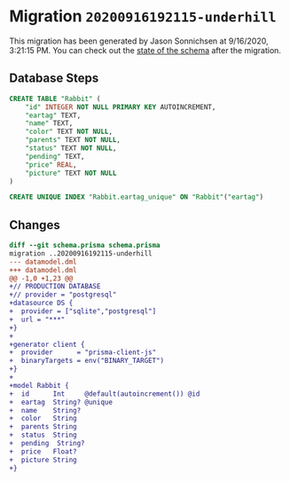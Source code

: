 # Migration `20200916192115-underhill`

This migration has been generated by Jason Sonnichsen at 9/16/2020, 3:21:15 PM.
You can check out the [state of the schema](./schema.prisma) after the migration.

## Database Steps

```sql
CREATE TABLE "Rabbit" (
    "id" INTEGER NOT NULL PRIMARY KEY AUTOINCREMENT,
    "eartag" TEXT,
    "name" TEXT,
    "color" TEXT NOT NULL,
    "parents" TEXT NOT NULL,
    "status" TEXT NOT NULL,
    "pending" TEXT,
    "price" REAL,
    "picture" TEXT NOT NULL
)

CREATE UNIQUE INDEX "Rabbit.eartag_unique" ON "Rabbit"("eartag")
```

## Changes

```diff
diff --git schema.prisma schema.prisma
migration ..20200916192115-underhill
--- datamodel.dml
+++ datamodel.dml
@@ -1,0 +1,23 @@
+// PRODUCTION DATABASE
+// provider = "postgresql"
+datasource DS {
+  provider = ["sqlite","postgresql"]
+  url = "***"
+}
+
+generator client {
+  provider      = "prisma-client-js"
+  binaryTargets = env("BINARY_TARGET")
+}
+
+model Rabbit {
+  id      Int     @default(autoincrement()) @id
+  eartag  String? @unique
+  name    String?
+  color   String
+  parents String
+  status  String
+  pending  String?
+  price   Float?
+  picture String
+}
```


